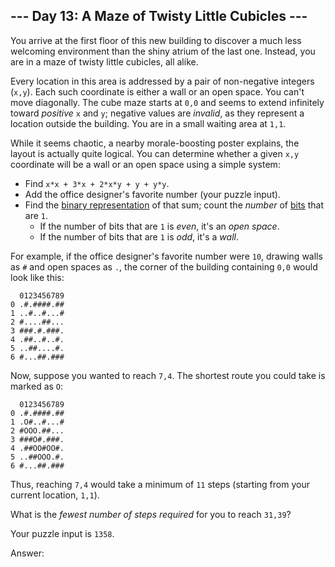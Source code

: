 ## --- Day 13: A Maze of Twisty Little Cubicles ---

You arrive at the first floor of this new building to discover a much less welcoming environment than the shiny atrium of the last one. Instead, you are in a maze of twisty little cubicles, all alike.

Every location in this area is addressed by a pair of non-negative integers (`x,y`). Each such coordinate is either a wall or an open space. You can't move diagonally. The cube maze starts at `0,0` and seems to extend infinitely toward _positive_ `x` and `y`; negative values are _invalid_, as they represent a location outside the building. You are in a small waiting area at `1,1`.

While it seems chaotic, a nearby morale-boosting poster explains, the layout is actually quite logical. You can determine whether a given `x,y` coordinate will be a wall or an open space using a simple system:

- Find `x*x + 3*x + 2*x*y + y + y*y`.
- Add the office designer's favorite number (your puzzle input).
- Find the [binary representation](https://en.wikipedia.org/wiki/Binary_number) of that sum; count the _number_ of [bits](https://en.wikipedia.org/wiki/Bit) that are `1`.
  - If the number of bits that are `1` is _even_, it's an _open space_.
  - If the number of bits that are `1` is _odd_, it's a _wall_.

For example, if the office designer's favorite number were `10`, drawing walls as `#` and open spaces as `.`, the corner of the building containing `0,0` would look like this:

      0123456789
    0 .#.####.##
    1 ..#..#...#
    2 #....##...
    3 ###.#.###.
    4 .##..#..#.
    5 ..##....#.
    6 #...##.###

Now, suppose you wanted to reach `7,4`. The shortest route you could take is marked as `O`:

      0123456789
    0 .#.####.##
    1 .O#..#...#
    2 #OOO.##...
    3 ###O#.###.
    4 .##OO#OO#.
    5 ..##OOO.#.
    6 #...##.###

Thus, reaching `7,4` would take a minimum of `11` steps (starting from your current location, `1,1`).

What is the _fewest number of steps required_ for you to reach `31,39`?

Your puzzle input is `1358`.

Answer:
